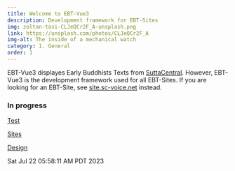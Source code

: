 ```yaml
---
title: Welcome to EBT-Vue3
description: Development framework for EBT-Sites
img: zoltan-tasi-CLJeQCr2F_A-unsplash.png
link: https://unsplash.com/photos/CLJeQCr2F_A
img-alt: The inside of a mechanical watch
category: 1. General
order: 1
---
```


EBT-Vue3 displayes Early Buddhists Texts from [SuttaCentral](https://suttacentral.net).
However, EBT-Vue3 is the development framework used for all EBT-Sites.
If you are looking for an EBT-Site, see 
[site.sc-voice.net](https://site.sc-voice.net) instead.

### In progress

[Test](#/wiki/dev/toc)

[Sites](#/wiki/sites/toc)

[Design](#/wiki/design/toc)

Sat Jul 22 05:58:11 AM PDT 2023
